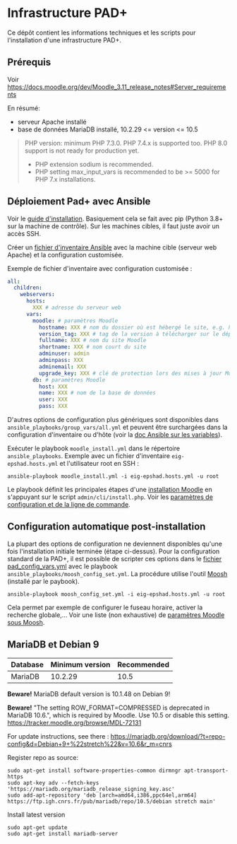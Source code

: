 Infrastructure PAD+
===================

Ce dépôt contient les informations techniques et les scripts pour l'installation d'une infrastructure PAD+.

## Prérequis

Voir https://docs.moodle.org/dev/Moodle_3.11_release_notes#Server_requirements

En résumé:
- serveur Apache installé
- base de données MariaDB installé, 10.2.29 <= version <= 10.5

> PHP version: minimum PHP 7.3.0. PHP 7.4.x is supported too. PHP 8.0 support is not ready for production yet.
> - PHP extension sodium is recommended.
> - PHP setting max_input_vars is recommended to be >= 5000 for PHP 7.x installations.


## Déploiement Pad+ avec Ansible

Voir le [guide d'installation](https://docs.ansible.com/ansible/latest/installation_guide/index.html). Basiquement cela se fait avec pip (Python 3.8+ sur la machine de contrôle). Sur les machines cibles, il faut juste avoir un accès SSH.

Créer un [fichier d'inventaire Ansible](https://docs.ansible.com/ansible/latest/user_guide/intro_inventory.html#intro-inventory) avec la machine cible (serveur web Apache) et la configuration customisée.

Exemple de fichier d'inventaire avec configuration customisée :

```yaml
all:
  children:
    webservers:
      hosts:
        XXX # adresse du serveur web
      vars:
        moodle: # paramètres Moodle
          hostname: XXX # nom du dossier où est hébergé le site, e.g. https://www.<hostname>
          version_tag: XXX # tag de la version à télécharger sur le dépôt git https://github.com/e-PSHAD/PAD
          fullname: XXX # nom du site Moodle
          shortname: XXX # nom court du site
          adminuser: admin
          adminpass: XXX
          adminemail: XXX
          upgrade_key: XXX # clé de protection lors des mises à jour Moodle https://docs.moodle.org/311/en/Upgrade_key
        db: # paramètres Moodle
          host: XXX
          name: XXX # nom de la base de données
          user: XXX
          pass: XXX
```

D'autres options de configuration plus génériques sont disponibles dans `ansible_playbooks/group_vars/all.yml` et peuvent être surchargées dans la configuration d'inventaire ou d'hôte (voir la [doc Ansible sur les variables](https://docs.ansible.com/ansible/latest/user_guide/intro_inventory.html#adding-variables-to-inventory)).

Exécuter le playbook `moodle_install.yml` dans le répertoire `ansible_playbooks`. Exemple avec un fichier d'inventaire `eig-epshad.hosts.yml` et l'utilisateur root en SSH :

```
ansible-playbook moodle_install.yml -i eig-epshad.hosts.yml -u root
```

Le playbook définit les principales étapes d'une [installation Moodle](https://docs.moodle.org/311/en/Installing_Moodle) en s'appuyant sur le script `admin/cli/install.php`. Voir les [paramètres de configuration et de la ligne de commande](./moodle-install-parameters.md).


## Configuration automatique post-installation

La plupart des options de configuration ne deviennent disponibles qu'une fois l'installation initiale terminée (étape ci-dessus). Pour la configuration standard de la PAD+, il est possible de scripter ces options dans le [fichier pad_config_vars.yml](./ansible-playbooks/vars/pad_config_vars.yml) avec le playbook `ansible_playbooks/moosh_config_set.yml`. La procédure utilise l'outil [Moosh](https://moosh-online.com/) (installé par le paybook).

```
ansible-playbook moosh_config_set.yml -i eig-epshad.hosts.yml -u root
```

Cela permet par exemple de configurer le fuseau horaire, activer la recherche globale,... Voir une liste (non exhaustive) de [paramètres Moodle sous Moosh](./moosh-config.md).


## MariaDB et Debian 9

| Database 	| Minimum version 	| Recommended |
|-----------|-------------------|-------------|
| MariaDB 	| 10.2.29           | 10.5        |

**Beware!** MariaDB default version is 10.1.48 on Debian 9!

**Beware!** "The setting ROW_FORMAT=COMPRESSED is deprecated in MariaDB 10.6.", which is required by Moodle. Use 10.5 or disable this setting. https://tracker.moodle.org/browse/MDL-72131

For update instructions, see there : https://mariadb.org/download/?t=repo-config&d=Debian+9+%22stretch%22&v=10.6&r_m=cnrs

Register repo as source:
```
sudo apt-get install software-properties-common dirmngr apt-transport-https
sudo apt-key adv --fetch-keys 'https://mariadb.org/mariadb_release_signing_key.asc'
sudo add-apt-repository 'deb [arch=amd64,i386,ppc64el,arm64] https://ftp.igh.cnrs.fr/pub/mariadb/repo/10.5/debian stretch main'
```

Install latest version
```
sudo apt-get update
sudo apt-get install mariadb-server
```
